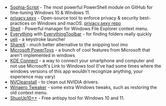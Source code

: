 - [Sophia-Script](https://github.com/farag2/Sophia-Script-for-Windows) - The most powerful PowerShell module on GitHub for fine-tuning Windows 10 & Windows 11.
- [privacy.sexy](https://privacy.sexy/) -  Open-source tool to enforce privacy & security best-practices on Windows and macOS. [privacy.sexy repo](https://github.com/undergroundwires/privacy.sexy)
- [Shell](https://github.com/moudey/Shell) - Powerful manager for Windows File Explorer context menu.
- [Everything](https://www.voidtools.com/) with [EverythingToolbar](https://github.com/srwi/EverythingToolbar) - for finding folders really quickly
- [ueli](https://ueli.app/#/) - a keystroke launcher
- [ShareX](https://getsharex.com/) - much better alternative to the snipping tool imo
- [Microsoft PowerToys](https://learn.microsoft.com/en-us/windows/powertoys/) - a bunch of cool features from Microsoft that aren't implemented in windows
- [KDE Connect](https://kdeconnect.kde.org/) - a way to connect your smartphone and computer and not use Microsoft's Link to Windows tool (I've had some times where the windows versions of this app wouldn't recognize anything, your experience may vary)
- [NVCleanstall](https://www.techpowerup.com/download/techpowerup-nvcleanstall/) - to clean out NVIDIA drivers.
- [Winaero Tweaker](https://winaero.com/winaero-tweaker/) - some extra Windows tweaks, such as restoring the old context menu.
- [ShupUp10++](https://www.oo-software.com/en/shutup10) - Free antispy tool for Windows 10 and 11.
